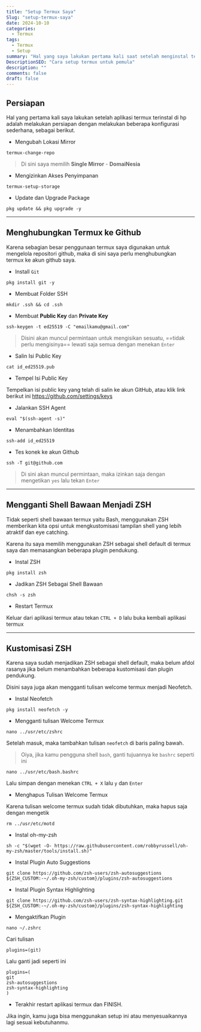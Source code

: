 ```yaml
---
title: "Setup Termux Saya"
Slug: "setup-termux-saya"
date: 2024-10-10
categories:
  - Termux
tags:
  - Termux
  - Setup
summary: "Hal yang saya lakukan pertama kali saat setelah menginstal termux"
DescriptionSEO: "Cara setup termux untuk pemula"
description: ""
comments: false
draft: false
---
```


## Persiapan

Hal yang pertama kali saya lakukan setelah aplikasi termux terinstal di hp adalah melakukan persiapan dengan melakukan beberapa konfigurasi sederhana, sebagai berikut.

- Mengubah Lokasi Mirror

```shell
termux-change-repo
```

> Di sini saya memilih **Single Mirror** - **DomaiNesia**

- Mengizinkan Akses Penyimpanan

```shell
termux-setup-storage
```

- Update dan Upgrade Package

```shell
pkg update && pkg upgrade -y
```

---

## Menghubungkan Termux ke Github

Karena sebagian besar penggunaan termux saya digunakan untuk mengelola repositori github, maka di sini saya perlu menghubungkan termux ke akun github saya.

- Install `Git`

```shell
pkg install git -y
```

- Membuat Folder SSH

```shell
mkdir .ssh && cd .ssh
```

- Membuat **Public Key** dan **Private Key**

```shell
ssh-keygen -t ed25519 -C "emailkamu@gmail.com"
```

>  Disini akan muncul permintaan untuk mengisikan sesuatu, ==tidak perlu mengisinya== lewati saja semua dengan menekan `Enter`

- Salin Isi Public Key

```shell
cat id_ed25519.pub
```

- Tempel Isi Public Key

Tempelkan isi public key yang telah di salin ke akun GitHub, atau klik link berikut ini https://github.com/settings/keys

- Jalankan SSH Agent

```shell
eval "$(ssh-agent -s)"
```

- Menambahkan Identitas

```shell
ssh-add id_ed25519
```

- Tes konek ke akun Github

```shell
ssh -T git@github.com
```

> Di sini akan muncul permintaan, maka izinkan saja dengan mengetikan `yes` lalu tekan `Enter`

---

## Mengganti Shell Bawaan Menjadi ZSH

Tidak seperti shell bawaan termux yaitu Bash, menggunakan ZSH memberikan kita opsi untuk mengkustomisasi tampilan shell yang lebih atraktif dan eye catching.

Karena itu saya memilih menggunakan ZSH sebagai shell default di termux saya dan memasangkan beberapa plugin pendukung.

- Instal ZSH

```shell
pkg install zsh
```

- Jadikan ZSH Sebagai Shell Bawaan

```shell
chsh -s zsh
```

- Restart Termux

Keluar dari aplikasi termux atau tekan `CTRL + D` lalu buka kembali aplikasi termux

---

## Kustomisasi ZSH

Karena saya sudah menjadikan ZSH sebagai shell default, maka belum afdol rasanya jika belum menambahkan beberapa kustomisasi dan plugin pendukung.

Disini saya juga akan mengganti tulisan welcome termux menjadi Neofetch.

- Instal Neofetch

```shell
pkg install neofetch -y
```

- Mengganti tulisan Welcome Termux

```shell
nano ../usr/etc/zshrc
```

Setelah masuk, maka tambahkan tulisan `neofetch` di baris paling bawah.

> Oiya, jika kamu pengguna shell `bash`, ganti tujuannya ke `bashrc` seperti ini

```shell
nano ../usr/etc/bash.bashrc
```

Lalu simpan dengan menekan `CTRL + X` lalu `y` dan `Enter`

- Menghapus Tulisan Welcome Termux

Karena tulisan welcome termux sudah tidak dibutuhkan, maka hapus saja dengan mengetik

```shell
rm ../usr/etc/motd
```

- Instal oh-my-zsh

```shell
sh -c "$(wget -O- https://raw.githubusercontent.com/robbyrussell/oh-my-zsh/master/tools/install.sh)"
```

- Instal Plugin Auto Suggestions

```shell
git clone https://github.com/zsh-users/zsh-autosuggestions ${ZSH_CUSTOM:-~/.oh-my-zsh/custom}/plugins/zsh-autosuggestions
```

- Instal Plugin Syntax Highlighting

```shell
git clone https://github.com/zsh-users/zsh-syntax-highlighting.git ${ZSH_CUSTOM:-~/.oh-my-zsh/custom}/plugins/zsh-syntax-highlighting
```

- Mengaktifkan Plugin

```shell
nano ~/.zshrc
```

Cari tulisan

```shell
plugins=(git)
```

Lalu ganti jadi seperti ini

```shell
plugins=(
git
zsh-autosuggestions
zsh-syntax-highlighting
)
```

- Terakhir restart aplikasi termux dan FINISH.

Jika ingin, kamu juga bisa menggunakan setup ini atau menyesuaikannya lagi sesuai kebutuhanmu.